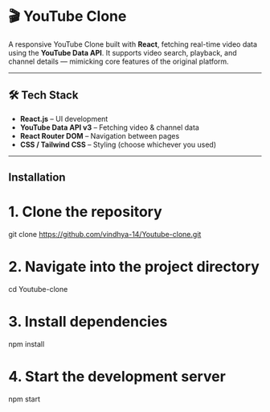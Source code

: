 # 🎬 YouTube Clone

A responsive YouTube Clone built with **React**, fetching real-time video data using the **YouTube Data API**. It supports video search, playback, and channel details — mimicking core features of the original platform.

---

## 🛠️ Tech Stack

- **React.js** – UI development
- **YouTube Data API v3** – Fetching video & channel data
- **React Router DOM** – Navigation between pages
- **CSS / Tailwind CSS** – Styling (choose whichever you used)

---

## Installation
# 1. Clone the repository
git clone https://github.com/vindhya-14/Youtube-clone.git

# 2. Navigate into the project directory
cd Youtube-clone

# 3. Install dependencies
npm install

# 4. Start the development server
npm start
